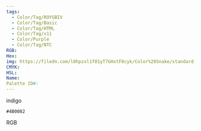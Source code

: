 ```yaml
---
tags:
  - Color/Tag/ROYGBIV
  - Color/Tag/Basic
  - Color/Tag/HTML
  - Color/Tag/x11
  - Color/Purple
  - Color/Tag/NTC
RGB: 
Hex: 
img: https://filedn.com/l0hpzxl1f01yT7GHxtF8cyk/Color%20Snake/standard_csv_to_svg/%23/4B0082.svg
CMYK: 
HSL: 
Name: 
Palette ID#:
---
```

indigo
```palette
#4B0082
```
RGB
